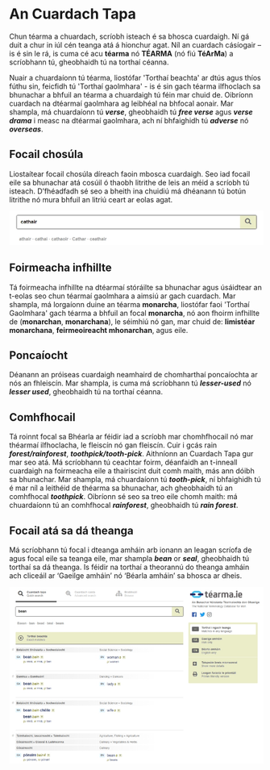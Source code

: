 # An Cuardach Tapa

Chun téarma a chuardach, scríobh isteach é sa bhosca cuardaigh. Ní gá duit a chur in iúl cén teanga atá á hionchur agat. Níl an cuardach cásíogair – is é sin le rá, is cuma cé acu **téarma** nó **TÉARMA** (nó fiú **TéArMa**) a scríobhann tú, gheobhaidh tú na torthaí céanna.

Nuair a chuardaíonn tú téarma, liostófar 'Torthaí beachta' ar dtús agus thíos fúthu sin, feicfidh tú 'Torthaí gaolmhara' - is é sin gach téarma ilfhoclach sa bhunachar a bhfuil an téarma a chuardaigh tú féin mar chuid de. Oibríonn cuardach na dtéarmaí gaolmhara ag leibhéal na bhfocal aonair. Mar shampla, má chuardaíonn tú ***verse***, gheobhaidh tú ***free verse*** agus ***verse drama*** i measc na dtéarmaí gaolmhara, ach ní bhfaighidh tú ***adverse*** nó ***overseas***.

## Focail chosúla

Liostaítear focail chosúla díreach faoin mbosca cuardaigh. Seo iad focail eile sa bhunachar atá cosúil ó thaobh litrithe de leis an méid a scríobh tú isteach. D’fhéadfadh sé seo a bheith ina chuidiú má dhéanann tú botún litrithe nó mura bhfuil an litriú ceart ar eolas agat.

![](cuardach-tapa-01.jpg)

## Foirmeacha infhillte

Tá foirmeacha infhillte na dtéarmaí stóráilte sa bhunachar agus úsáidtear an t-eolas seo chun téarmaí gaolmhara a aimsiú ar gach cuardach. Mar shampla, má lorgaíonn duine an téarma **monarcha**, liostófar faoi 'Torthaí Gaolmhara' gach téarma a bhfuil an focal **monarcha**, nó aon fhoirm infhillte de (**monarchan**, **monarchana**), le séimhiú nó gan, mar chuid de: **limistéar monarchana**, **feirmeoireacht mhonarchan**, agus eile.

## Poncaíocht

Déanann an próiseas cuardaigh neamhaird de chomharthaí poncaíochta ar nós an fhleiscín. Mar shampla, is cuma má scríobhann tú ***lesser-used*** nó ***lesser used***, gheobhaidh tú na torthaí céanna.

## Comhfhocail

Tá roinnt focal sa Bhéarla ar féidir iad a scríobh mar chomhfhocail nó mar théarmaí ilfhoclacha, le fleiscín nó gan fleiscín. Cuir i gcás rain ***forest/rainforest***, ***toothpick/tooth-pick***. Aithníonn an Cuardach Tapa gur mar seo atá. Má scríobhann tú ceachtar foirm, déanfaidh an t-inneall cuardaigh na foirmeacha eile a thairiscint duit comh maith, más ann dóibh sa bhunachar. Mar shampla, má chuardaíonn tú ***tooth-pick***, ní bhfaighidh tú é mar níl a leithéid de théarma sa bhunachar, ach gheobhaidh tú an comhfhocal ***toothpick***. Oibríonn sé seo sa treo eile chomh maith: má chuardaíonn tú an comhfhocal ***rainforest***, gheobhaidh tú ***rain forest***.

## Focail atá sa dá theanga

Má scríobhann tú focal i dteanga amháin arb ionann an leagan scríofa de agus focal eile sa teanga eile, mar shampla ***bean*** or ***seal***, gheobhaidh tú torthaí sa dá theanga. Is féidir na torthaí a theorannú do theanga amháin ach cliceáil ar ‘Gaeilge amháin’ nó ‘Béarla amháin’ sa bhosca ar dheis.

![](cuardach-tapa-02.jpg)
